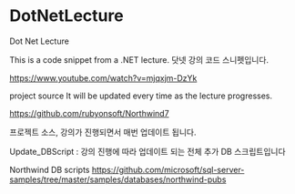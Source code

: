 # DotNetLecture
Dot Net Lecture

This is a code snippet from a .NET lecture.
닷넷 강의 코드 스니펫입니다.

https://www.youtube.com/watch?v=mjqxjm-DzYk

project source It will be updated every time as the lecture progresses.

https://github.com/rubyonsoft/Northwind7

프로젝트 소스, 강의가 진행되면서 매번 업데이트 됩니다.

Update_DBScript : 강의 진행에 따라 업데이트 되는 전체 추가 DB 스크립트입니다

Northwind DB scripts https://github.com/microsoft/sql-server-samples/tree/master/samples/databases/northwind-pubs
